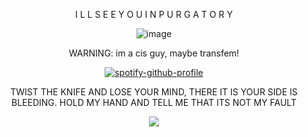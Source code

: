 <div align="center">

I L L    S E E     Y O U     I N     P U R G A T O R Y 
 
 ![image](https://cdn.bsky.app/img/feed_fullsize/plain/did:plc:dbggcwk5igfhtsxsisa7d2bz/bafkreigxwojkuq6pzvmrgkpb5wqsi3mlq6yn2zo3x67fjsbmc6s3m5qkxy@jpeg)

WARNING: im a cis guy, maybe transfem!

[![spotify-github-profile](https://spotify-github-profile.kittinanx.com/api/view?uid=31usv2agjy2dc2ibjpln5faphf7y&cover_image=true&theme=natemoo-re&show_offline=false&background_color=121212&interchange=false&bar_color=ADD8E6&bar_color_cover=false)](https://github.com/kittinan/spotify-github-profile)


TWIST THE KNIFE AND LOSE YOUR MIND, THERE IT IS YOUR SIDE IS BLEEDING. HOLD MY HAND AND TELL ME THAT ITS NOT MY FAULT

![](https://komarev.com/ghpvc/?username=HeavenPiercehim&+color=blue&label=Guests)



</div>

